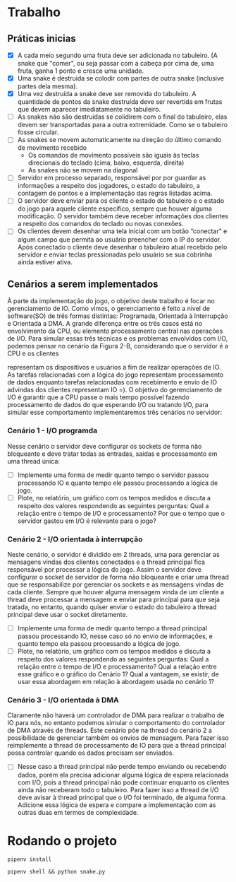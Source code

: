 # Trabalho

## Práticas inicias

- [x] A cada meio segundo uma fruta deve ser adicionada no tabuleiro. (A snake que "comer", ou seja passar com a cabeça por cima de, uma fruta, ganha 1 ponto e cresce uma unidade.
- [x] Uma snake é destruida se colodir com partes de outra snake (inclusive partes dela mesma).
- [x] Uma vez destruída a snake deve ser removida do tabuleiro. A quantidade de pontos da snake destruída deve ser revertida em frutas que devem aparecer imediatamente no tabuleiro.
- [ ] As snakes não são destruídas se colidirem com o final do tabuleiro, elas
devem ser transportadas para a outra extremidade. Como se o tabuleiro fosse
circular.
- [ ] As snakes se movem automaticamente na direção do último comando de
movimento recebido
	- Os comandos de movimento possíveis são iguais às teclas direcionais
do teclado (cima, baixo, esquerda, direita)
	- As snakes não se movem na diagonal
- [ ] Servidor em processo separado, responsável por por guardar as informações a
respeito dos jogadores, o estado do tabuleiro, a contagem de pontos e a implementação das regras listadas acima.
- [ ] O servidor deve enviar para os cliente o estado do tabuleiro e o estado do jogo para aquele cliente específico, sempre que houver alguma modificação. O servidor também deve receber informações dos clientes a respeito dos comandos do
teclado ou novas conexões.
- [ ] Os clientes devem desenhar uma tela inicial com um botão “conectar” e algum
campo que permita ao usuário preencher com o IP do servidor. Após conectado o cliente deve desenhar o tabuleiro atual recebido pelo servidor e enviar teclas pressionadas pelo usuário se sua cobrinha ainda estiver ativa.

## Cenários a serem implementados

À parte da implementação do jogo, o objetivo deste trabalho é focar no
gerenciamento de IO. Como vimos, o gerenciamento é feito a nível de software(SO) de
três formas distintas: Programada, Orientada à Interrupção e Orientada a DMA. A grande
diferença entre os três casos está no envolvimento da CPU, ou elemento processamento
central nas operações de I/O.
Para simular essas três técnicas e os problemas envolvidos com I/O, podemos
pensar no cenário da Figura 2-B, considerando que o servidor é a CPU e os clientes

representam os dispositivos e usuários a fim de realizar operações de IO. As tarefas
relacionadas com a lógica do jogo representam processamento de dados enquanto tarefas
relacionadas com recebimento e envio de IO advindas dos clientes representam IO =).
O objetivo do gerenciamento de I/O é garantir que a CPU passe o mais tempo
possível fazendo processamento de dados do que esperando I/O ou tratando I/O, para
simular esse comportamento implementaremos três cenários no servidor:

### Cenário 1 - I/O programda

Nesse cenário o servidor deve configurar os sockets de forma não bloqueante e
deve tratar todas as entradas, saídas e processamento em uma thread única:

- [ ] Implemente uma forma de medir quanto tempo o servidor passou processando IO e
quanto tempo ele passou processando a lógica de jogo.
- [ ] Plote, no relatório, um gráfico com os tempos medidos e discuta a respeito dos valores respondendo as seguintes perguntas: Qual a relação entre o tempo de I/O e processamento? Por que o tempo que o servidor gastou em I/O é relevante para o
jogo?

### Cenário 2 - I/O orientada à interrupção

Neste cenário, o servidor é dividido em 2 threads, uma para gerenciar as mensagens
vindas dos clientes conectados e a thread principal fica responsável por processar a lógica do jogo. Assim o servidor deve configurar o socket de servidor de forma não bloqueante e criar uma thread que se responsabilize por gerenciar os sockets e as mensagens vindas de cada cliente. Sempre que houver alguma mensagem vinda de um cliente a thread deve processar a mensagem e enviar para principal para que seja tratada, no entanto, quando quiser enviar o estado do tabuleiro a thread principal deve usar o socket diretamente.

- [ ] Implemente uma forma de medir quanto tempo a thread principal passou
processando IO, nesse caso só no envio de informações, e quanto tempo ela passou
processando a lógica de jogo.
- [ ] Plote, no relatório, um gráfico com os tempos medidos e discuta a respeito dos valores respondendo as seguintes perguntas: Qual a relação entre o tempo de I/O e processamento? Qual a relação entre esse gráfico e o gráfico do Cenário 1? Qual a
vantagem, se existir, de usar essa abordagem em relação à abordagem usada no
cenário 1?

### Cenário 3 - I/O orientada à DMA

Claramente não haverá um controlador de DMA para realizar o trabalho de IO para nós, no entanto podemos simular o comportamento do controlador de DMA através de threads. Este cenário põe na thread do cenário 2 a possibilidade de gerenciar também os envios de mensagem. Para fazer isso reimplemente a thread de processamento de IO para que a thread principal possa controlar quando os dados precisam ser enviados.

- [ ] Nesse caso a thread principal não perde tempo enviando ou recebendo dados, porém
ela precisa adicionar alguma lógica de espera relacionada com I/O, pois a thread
principal não pode continuar enquanto os clientes ainda não receberam todo o
tabuleiro. Para fazer isso a thread de I/O deve avisar à thread principal que o I/O foi
terminado, de alguma forma. Adicione essa lógica de espera e compare a
implementação com as outras duas em termos de complexidade.

# Rodando o projeto

` pipenv install `

` pipenv shell && python snake.py `

